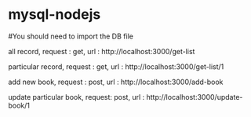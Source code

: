 # mysql-nodejs
#You should need to import the DB file

all record,
request : get,
url : http://localhost:3000/get-list

particular record,
request : get,
url : http://localhost:3000/get-list/1

add new book,
request : post,
url : http://localhost:3000/add-book

update particular book,
request: post,
url : http://localhost:3000/update-book/1

